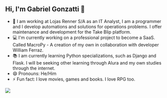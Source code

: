 ## Hi, I'm Gabriel Gonzatti 👋

- 👜 I am working at Lojas Renner S/A as an IT Analyst, I am a programmer and I develop automations and solutions for operations problems. I offer maintenance and development for the Take Blip platform.
- 💻 I'm currently working on a professional project to become a SaaS. Called MacroPy - A creation of my own in collaboration with developer William Ferraz.
- 📚 I am currently learning Python specializations, such as Django and Flask. I will be seeking other learning through Alura and my own studies through the internet.
- 😄 Pronouns: He/Him
- ⚡ Fun fact: I love movies, games and books. I love RPG too.

<img src="https://cdn.jsdelivr.net/gh/devicons/devicon@latest/icons/python/python-original.svg" />
